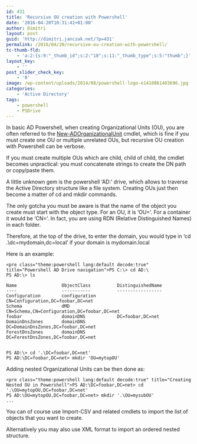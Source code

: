 ```yaml
---
id: 431
title: 'Recursive OU creation with Powershell'
date: '2016-04-20T10:31:41+01:00'
author: Dimitri
layout: post
guid: 'http://dimitri.janczak.net/?p=431'
permalink: /2016/04/20/recursive-ou-creation-with-powershell/
tc-thumb-fld:
    - 'a:2:{s:9:"_thumb_id";s:2:"18";s:11:"_thumb_type";s:5:"thumb";}'
layout_key:
    - ''
post_slider_check_key:
    - '0'
image: /wp-content/uploads/2014/08/powershell-logo-e1410861403696.jpg
categories:
    - 'Active Directory'
tags:
    - powershell
    - PSDrive
---
```


In basic AD Powershell, when creating Organizational Units (OU), you are often referred to the [New-ADOrganizationalUnit](https://technet.microsoft.com/en-us/library/ee617237.aspx) cmdlet, which is fine if you must create one OU or multiple unrelated OUs, but recursive OU creation with Powershell can be verbose.

If you must create multiple OUs which are child, child of child, the cmdlet becomes unpractical: you must concatenate strings to create the DN path or copy/paste them.

A little unknown gem is the powershell ‘AD:’ drive, which allows to traverse the Active Directory structure like a file system. Creating OUs just then become a matter of cd and mkdir commands.

The only gotcha you must be aware is that the name of the object you create must start with the object type. For an OU, it is ‘OU=’. For a container it would be ‘CN=’. In fact, you are using RDN (Relative Distinguished Names) in each folder.

Therefore, at the top of the drive, to enter the domain, you would type in ‘cd .\\dc=mydomain,dc=local’ if your domain is mydomain.local

Here is an example:

```
<pre class="theme:powershell lang:default decode:true" title="Powershell AD Drive navigation">PS C:\> cd AD:\
PS AD:\> ls

Name                 ObjectClass          DistinguishedName
----                 -----------          -----------------
Configuration        configuration        CN=Configuration,DC=foobar,DC=net
Schema               dMD                  CN=Schema,CN=Configuration,DC=foobar,DC=net
foobar               domainDNS            DC=foobar,DC=net
DomainDnsZones       domainDNS            DC=DomainDnsZones,DC=foobar,DC=net
ForestDnsZones       domainDNS            DC=ForestDnsZones,DC=foobar,DC=net


PS AD:\> cd '.\DC=foobar,DC=net'
PS AD:\DC=foobar,DC=net> mkdir 'OU=mytopOU'
```

Adding nested Organizational Units can be then done as:

```
<pre class="theme:powershell lang:default decode:true" title="Creating Nested OU in Powershell">PS AD:\DC=foobar,DC=net> cd '.\OU=mytopOU,DC=foobar,DC=net'
PS AD:\OU=mytopOU,DC=foobar,DC=net> mkdir '.\OU=mysubOU'
...
```

You can of course use Import-CSV and related cmdlets to import the list of objects that you want to create.

Alternatively you may also use XML format to import an ordered nested structure.